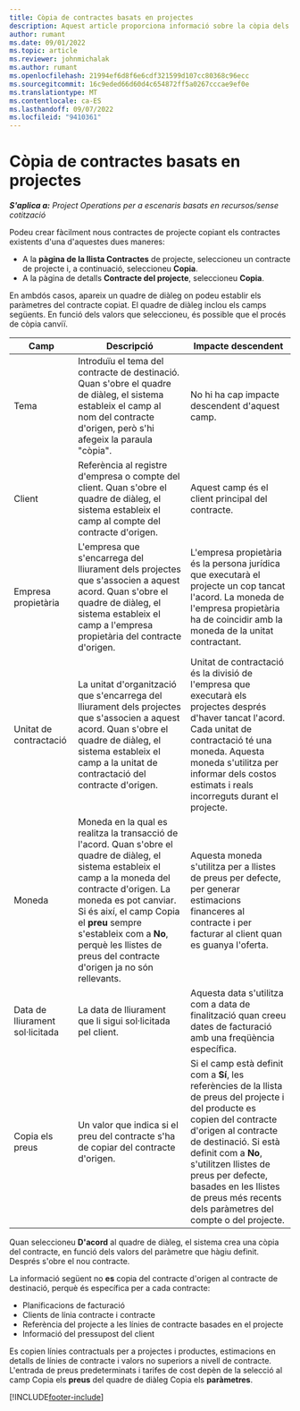 ```yaml
---
title: Còpia de contractes basats en projectes
description: Aquest article proporciona informació sobre la còpia dels contractes de projectes a Microsoft Dynamics 365 Project Operations.
author: rumant
ms.date: 09/01/2022
ms.topic: article
ms.reviewer: johnmichalak
ms.author: rumant
ms.openlocfilehash: 21994ef6d8f6e6cdf321599d107cc80368c96ecc
ms.sourcegitcommit: 16c9eded66d60d4c654872ff5a0267cccae9ef0e
ms.translationtype: MT
ms.contentlocale: ca-ES
ms.lasthandoff: 09/07/2022
ms.locfileid: "9410361"
---
```

# <a name="copy-project-based-contracts"></a>Còpia de contractes basats en projectes

_**S'aplica a:** Project Operations per a escenaris basats en recursos/sense cotització_

Podeu crear fàcilment nous contractes de projecte copiant els contractes existents d'una d'aquestes dues maneres:

- A la **pàgina de la llista Contractes** de projecte, seleccioneu un contracte de projecte i, a continuació, seleccioneu **Copia**.
- A la pàgina de detalls **Contracte del projecte**, seleccioneu **Copia**.

En ambdós casos, apareix un quadre de diàleg on podeu establir els paràmetres del contracte copiat. El quadre de diàleg inclou els camps següents. En funció dels valors que seleccioneu, és possible que el procés de còpia canviï.

| Camp | Descripció | Impacte descendent |
| --- | --- | --- |
| Tema | Introduïu el tema del contracte de destinació. Quan s'obre el quadre de diàleg, el sistema estableix el camp al nom del contracte d'origen, però s'hi afegeix la paraula "còpia". | No hi ha cap impacte descendent d'aquest camp. |
| Client | Referència al registre d'empresa o compte del client. Quan s'obre el quadre de diàleg, el sistema estableix el camp al compte del contracte d'origen. | Aquest camp és el client principal del contracte. |
| Empresa propietària | L'empresa que s'encarrega del lliurament dels projectes que s'associen a aquest acord. Quan s'obre el quadre de diàleg, el sistema estableix el camp a l'empresa propietària del contracte d'origen. | L'empresa propietària és la persona jurídica que executarà el projecte un cop tancat l'acord. La moneda de l'empresa propietària ha de coincidir amb la moneda de la unitat contractant. |
| Unitat de contractació | La unitat d'organització que s'encarrega del lliurament dels projectes que s'associen a aquest acord. Quan s'obre el quadre de diàleg, el sistema estableix el camp a la unitat de contractació del contracte d'origen. | Unitat de contractació és la divisió de l'empresa que executarà els projectes després d'haver tancat l'acord. Cada unitat de contractació té una moneda. Aquesta moneda s'utilitza per informar dels costos estimats i reals incorreguts durant el projecte. |
| Moneda | Moneda en la qual es realitza la transacció de l'acord. Quan s'obre el quadre de diàleg, el sistema estableix el camp a la moneda del contracte d'origen. La moneda es pot canviar. Si és així, el camp Copia el **preu** sempre s'estableix com a **No**, perquè les llistes de preus del contracte d'origen ja no són rellevants. | Aquesta moneda s'utilitza per a llistes de preus per defecte, per generar estimacions financeres al contracte i per facturar al client quan es guanya l'oferta. |
| Data de lliurament sol·licitada | La data de lliurament que li sigui sol·licitada pel client. | Aquesta data s'utilitza com a data de finalització quan creeu dates de facturació amb una freqüència específica. |
| Copia els preus | Un valor que indica si el preu del contracte s'ha de copiar del contracte d'origen. | Si el camp està definit com a **Sí**, les referències de la llista de preus del projecte i del producte es copien del contracte d'origen al contracte de destinació. Si està definit com a **No**, s'utilitzen llistes de preus per defecte, basades en les llistes de preus més recents dels paràmetres del compte o del projecte. |

Quan seleccioneu **D'acord** al quadre de diàleg, el sistema crea una còpia del contracte, en funció dels valors del paràmetre que hàgiu definit. Després s'obre el nou contracte.

La informació següent no **es** copia del contracte d'origen al contracte de destinació, perquè és específica per a cada contracte:

- Planificacions de facturació
- Clients de línia contracte i contracte
- Referència del projecte a les línies de contracte basades en el projecte
- Informació del pressupost del client

Es copien línies contractuals per a projectes i productes, estimacions en detalls de línies de contracte i valors no superiors a nivell de contracte. L'entrada de preus predeterminats i tarifes de cost depèn de la selecció al camp Copia els **preus** del quadre de diàleg Copia els **paràmetres**.

[!INCLUDE[footer-include](../includes/footer-banner.md)]
